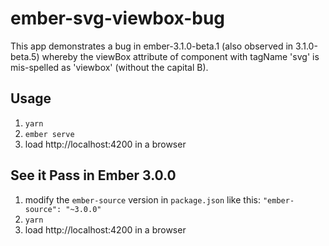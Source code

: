 # ember-svg-viewbox-bug

This app demonstrates a bug in ember-3.1.0-beta.1 (also observed in 3.1.0-beta.5) whereby the viewBox attribute of
component with tagName 'svg' is mis-spelled as 'viewbox' (without the capital B).

## Usage
1. `yarn`
2. `ember serve`
3. load http://localhost:4200 in a browser

## See it Pass in Ember 3.0.0
1. modify the `ember-source` version in `package.json` like this: `"ember-source": "~3.0.0"`
2. `yarn`
3. load http://localhost:4200 in a browser

